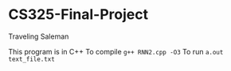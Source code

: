 # CS325-Final-Project

Traveling Saleman

This program is in C++
To compile `g++ RNN2.cpp -O3`
To run `a.out text_file.txt`
